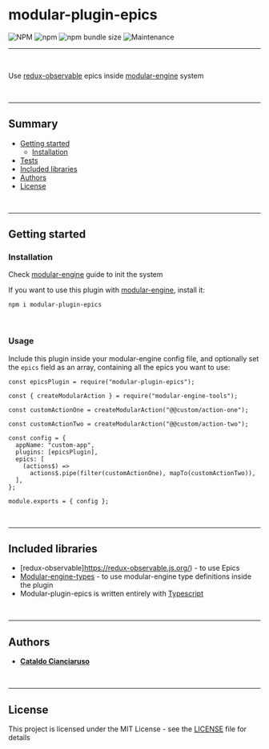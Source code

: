 # modular-plugin-epics

![NPM](https://img.shields.io/npm/l/modular-plugin-epics?label=License&style=for-the-badge)
![npm](https://img.shields.io/npm/v/modular-plugin-epics?color=orange%20&label=Latest%20version&style=for-the-badge&logo=npm)
![npm bundle size](https://img.shields.io/bundlephobia/min/modular-plugin-epics?label=Package%20size&style=for-the-badge)
![Maintenance](https://img.shields.io/maintenance/yes/2025?label=Maintained&style=for-the-badge)

---

<br>

Use [redux-observable](https://redux-observable.js.org/) epics inside [modular-engine](https://github.com/CianciarusoCataldo/modular-engine) system

<br>

---

## Summary

- [Getting started](#getting-started)
  - [Installation](#installation)
- [Tests](#tests)
- [Included libraries](#included-libraries)
- [Authors](#authors)
- [License](#license)

<br>

---

## Getting started

### Installation

Check [modular-engine](https://github.com/CianciarusoCataldo/modular-engine) guide to init the system

If you want to use this plugin with [modular-engine](https://github.com/CianciarusoCataldo/modular-engine), install it:

```sh
npm i modular-plugin-epics
```

<br>

### Usage

Include this plugin inside your modular-engine config file, and optionally set the `epics` field as an array, containing all the epics you want to use:

```tsx
const epicsPlugin = require("modular-plugin-epics");

const { createModularAction } = require("modular-engine-tools");

const customActionOne = createModularAction("@@custom/action-one");

const customActionTwo = createModularAction("@@custom/action-two");

const config = {
  appName: "custom-app",
  plugins: [epicsPlugin],
  epics: [
    (actions$) =>
      actions$.pipe(filter(customActionOne), mapTo(customActionTwo)),
  ],
};

module.exports = { config };
```

<br>

---

## Included libraries

- [redux-observable]https://redux-observable.js.org/) - to use Epics
- [Modular-engine-types](https://github.com/CianciarusoCataldo/modular-engine-types) - to use modular-engine type definitions inside the plugin
- Modular-plugin-epics is written entirely with [Typescript](https://www.typescriptlang.org/)

<br>

---

## Authors

- [**Cataldo Cianciaruso**](https://github.com/CianciarusoCataldo)

<br>

---

## License

This project is licensed under the MIT License - see the [LICENSE](LICENSE) file for details
